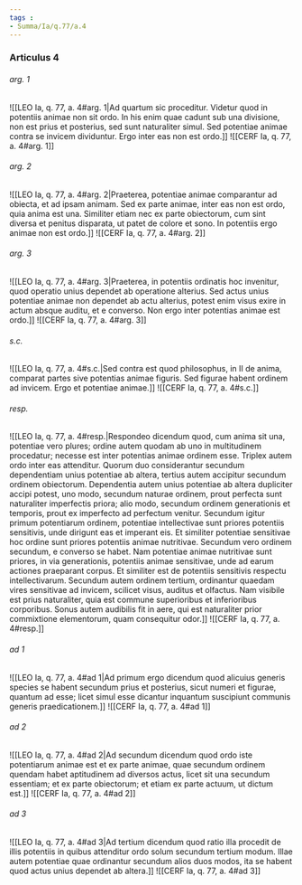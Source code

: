 ```yaml
---
tags : 
- Summa/Ia/q.77/a.4
---
```


### Articulus 4

###### arg. 1
![[LEO Ia, q. 77, a. 4#arg. 1|Ad quartum sic proceditur. Videtur quod in potentiis animae non sit ordo. In his enim quae cadunt sub una divisione, non est prius et posterius, sed sunt naturaliter simul. Sed potentiae animae contra se invicem dividuntur. Ergo inter eas non est ordo.]]
![[CERF Ia, q. 77, a. 4#arg. 1]]

###### arg. 2
![[LEO Ia, q. 77, a. 4#arg. 2|Praeterea, potentiae animae comparantur ad obiecta, et ad ipsam animam. Sed ex parte animae, inter eas non est ordo, quia anima est una. Similiter etiam nec ex parte obiectorum, cum sint diversa et penitus disparata, ut patet de colore et sono. In potentiis ergo animae non est ordo.]]
![[CERF Ia, q. 77, a. 4#arg. 2]]

###### arg. 3
![[LEO Ia, q. 77, a. 4#arg. 3|Praeterea, in potentiis ordinatis hoc invenitur, quod operatio unius dependet ab operatione alterius. Sed actus unius potentiae animae non dependet ab actu alterius, potest enim visus exire in actum absque auditu, et e converso. Non ergo inter potentias animae est ordo.]]
![[CERF Ia, q. 77, a. 4#arg. 3]]

###### s.c.
![[LEO Ia, q. 77, a. 4#s.c.|Sed contra est quod philosophus, in II de anima, comparat partes sive potentias animae figuris. Sed figurae habent ordinem ad invicem. Ergo et potentiae animae.]]
![[CERF Ia, q. 77, a. 4#s.c.]]

###### resp.
![[LEO Ia, q. 77, a. 4#resp.|Respondeo dicendum quod, cum anima sit una, potentiae vero plures; ordine autem quodam ab uno in multitudinem procedatur; necesse est inter potentias animae ordinem esse. Triplex autem ordo inter eas attenditur. Quorum duo considerantur secundum dependentiam unius potentiae ab altera, tertius autem accipitur secundum ordinem obiectorum. Dependentia autem unius potentiae ab altera dupliciter accipi potest, uno modo, secundum naturae ordinem, prout perfecta sunt naturaliter imperfectis priora; alio modo, secundum ordinem generationis et temporis, prout ex imperfecto ad perfectum venitur. Secundum igitur primum potentiarum ordinem, potentiae intellectivae sunt priores potentiis sensitivis, unde dirigunt eas et imperant eis. Et similiter potentiae sensitivae hoc ordine sunt priores potentiis animae nutritivae. Secundum vero ordinem secundum, e converso se habet. Nam potentiae animae nutritivae sunt priores, in via generationis, potentiis animae sensitivae, unde ad earum actiones praeparant corpus. Et similiter est de potentiis sensitivis respectu intellectivarum. Secundum autem ordinem tertium, ordinantur quaedam vires sensitivae ad invicem, scilicet visus, auditus et olfactus. Nam visibile est prius naturaliter, quia est commune superioribus et inferioribus corporibus. Sonus autem audibilis fit in aere, qui est naturaliter prior commixtione elementorum, quam consequitur odor.]]
![[CERF Ia, q. 77, a. 4#resp.]]

###### ad 1
![[LEO Ia, q. 77, a. 4#ad 1|Ad primum ergo dicendum quod alicuius generis species se habent secundum prius et posterius, sicut numeri et figurae, quantum ad esse; licet simul esse dicantur inquantum suscipiunt communis generis praedicationem.]]
![[CERF Ia, q. 77, a. 4#ad 1]]

###### ad 2
![[LEO Ia, q. 77, a. 4#ad 2|Ad secundum dicendum quod ordo iste potentiarum animae est et ex parte animae, quae secundum ordinem quendam habet aptitudinem ad diversos actus, licet sit una secundum essentiam; et ex parte obiectorum; et etiam ex parte actuum, ut dictum est.]]
![[CERF Ia, q. 77, a. 4#ad 2]]

###### ad 3
![[LEO Ia, q. 77, a. 4#ad 3|Ad tertium dicendum quod ratio illa procedit de illis potentiis in quibus attenditur ordo solum secundum tertium modum. Illae autem potentiae quae ordinantur secundum alios duos modos, ita se habent quod actus unius dependet ab altera.]]
![[CERF Ia, q. 77, a. 4#ad 3]]

